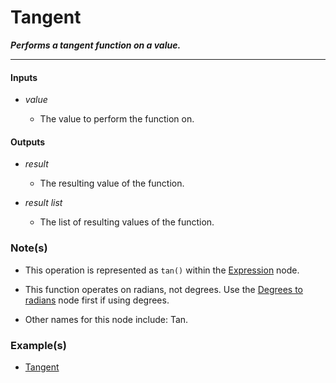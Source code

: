 # Tangent

**_Performs a tangent function on a value._**

---


#### Inputs

* _value_

  * The value to perform the function on.


#### Outputs

* _result_

  * The resulting value of the function.

* _result list_

  * The list of resulting values of the function.


### Note(s)

* This operation is represented as `tan()` within the [Expression](/nodes/ExpressionParser/documentation.md) node.

* This function operates on radians, not degrees. Use the [Degrees to radians](/nodes/DegToRad/documentation.md) node first if using degrees.

* Other names for this node include: Tan.


### Example(s)

* <a href="https://creator.trimble.com/graph?assetURI=whp:52ce5c29-666f-4f34-a33f-b05dbc65b1a2&version=latest" target="_blank">Tangent</a>
